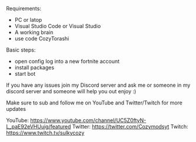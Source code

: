 
Requirements:
- PC or latop 
- Visual Studio Code or Visual Studio 
- A working brain
- use code CozyTorashi 

Basic steps: 
- open config log into a new fortnite account
- install packages
- start bot 

If you have any issues join my Discord server and ask me or someone in my discord server and someone will help you out enjoy :)

Make sure to sub and follow me on YouTube and Twitter/Twitch for more updates 

YouTube: https://www.youtube.com/channel/UC5Z0ftyN-L_paE92eVHUuig/featured
Twitter: https://twitter.com/Cozymodsyt
Twitch:  https://www.twitch.tv/sulkycozy